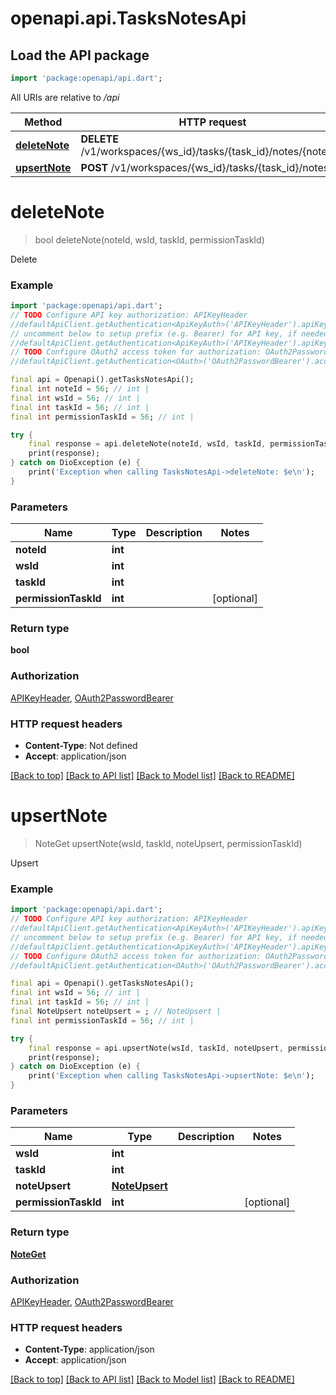 # openapi.api.TasksNotesApi

## Load the API package
```dart
import 'package:openapi/api.dart';
```

All URIs are relative to */api*

Method | HTTP request | Description
------------- | ------------- | -------------
[**deleteNote**](TasksNotesApi.md#deletenote) | **DELETE** /v1/workspaces/{ws_id}/tasks/{task_id}/notes/{note_id} | Delete
[**upsertNote**](TasksNotesApi.md#upsertnote) | **POST** /v1/workspaces/{ws_id}/tasks/{task_id}/notes | Upsert


# **deleteNote**
> bool deleteNote(noteId, wsId, taskId, permissionTaskId)

Delete

### Example
```dart
import 'package:openapi/api.dart';
// TODO Configure API key authorization: APIKeyHeader
//defaultApiClient.getAuthentication<ApiKeyAuth>('APIKeyHeader').apiKey = 'YOUR_API_KEY';
// uncomment below to setup prefix (e.g. Bearer) for API key, if needed
//defaultApiClient.getAuthentication<ApiKeyAuth>('APIKeyHeader').apiKeyPrefix = 'Bearer';
// TODO Configure OAuth2 access token for authorization: OAuth2PasswordBearer
//defaultApiClient.getAuthentication<OAuth>('OAuth2PasswordBearer').accessToken = 'YOUR_ACCESS_TOKEN';

final api = Openapi().getTasksNotesApi();
final int noteId = 56; // int | 
final int wsId = 56; // int | 
final int taskId = 56; // int | 
final int permissionTaskId = 56; // int | 

try {
    final response = api.deleteNote(noteId, wsId, taskId, permissionTaskId);
    print(response);
} catch on DioException (e) {
    print('Exception when calling TasksNotesApi->deleteNote: $e\n');
}
```

### Parameters

Name | Type | Description  | Notes
------------- | ------------- | ------------- | -------------
 **noteId** | **int**|  | 
 **wsId** | **int**|  | 
 **taskId** | **int**|  | 
 **permissionTaskId** | **int**|  | [optional] 

### Return type

**bool**

### Authorization

[APIKeyHeader](../README.md#APIKeyHeader), [OAuth2PasswordBearer](../README.md#OAuth2PasswordBearer)

### HTTP request headers

 - **Content-Type**: Not defined
 - **Accept**: application/json

[[Back to top]](#) [[Back to API list]](../README.md#documentation-for-api-endpoints) [[Back to Model list]](../README.md#documentation-for-models) [[Back to README]](../README.md)

# **upsertNote**
> NoteGet upsertNote(wsId, taskId, noteUpsert, permissionTaskId)

Upsert

### Example
```dart
import 'package:openapi/api.dart';
// TODO Configure API key authorization: APIKeyHeader
//defaultApiClient.getAuthentication<ApiKeyAuth>('APIKeyHeader').apiKey = 'YOUR_API_KEY';
// uncomment below to setup prefix (e.g. Bearer) for API key, if needed
//defaultApiClient.getAuthentication<ApiKeyAuth>('APIKeyHeader').apiKeyPrefix = 'Bearer';
// TODO Configure OAuth2 access token for authorization: OAuth2PasswordBearer
//defaultApiClient.getAuthentication<OAuth>('OAuth2PasswordBearer').accessToken = 'YOUR_ACCESS_TOKEN';

final api = Openapi().getTasksNotesApi();
final int wsId = 56; // int | 
final int taskId = 56; // int | 
final NoteUpsert noteUpsert = ; // NoteUpsert | 
final int permissionTaskId = 56; // int | 

try {
    final response = api.upsertNote(wsId, taskId, noteUpsert, permissionTaskId);
    print(response);
} catch on DioException (e) {
    print('Exception when calling TasksNotesApi->upsertNote: $e\n');
}
```

### Parameters

Name | Type | Description  | Notes
------------- | ------------- | ------------- | -------------
 **wsId** | **int**|  | 
 **taskId** | **int**|  | 
 **noteUpsert** | [**NoteUpsert**](NoteUpsert.md)|  | 
 **permissionTaskId** | **int**|  | [optional] 

### Return type

[**NoteGet**](NoteGet.md)

### Authorization

[APIKeyHeader](../README.md#APIKeyHeader), [OAuth2PasswordBearer](../README.md#OAuth2PasswordBearer)

### HTTP request headers

 - **Content-Type**: application/json
 - **Accept**: application/json

[[Back to top]](#) [[Back to API list]](../README.md#documentation-for-api-endpoints) [[Back to Model list]](../README.md#documentation-for-models) [[Back to README]](../README.md)

